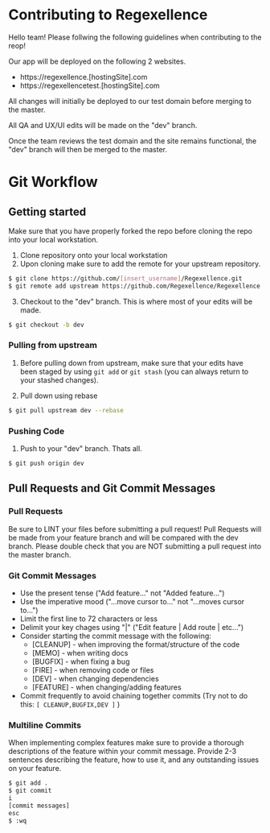 
# Contributing to Regexellence

Hello team! Please follwing the following guidelines when contributing to the reop!

Our app will be deployed on the following 2 websites.
  * https://regexellence.[hostingSite].com
  * https://regexellencetest.[hostingSite].com

All changes will initially be deployed to our test domain before merging to the master.

All QA and UX/UI edits will be made on the "dev" branch.

Once the team reviews the test domain and the site remains functional, the "dev" branch will then be merged to the master.  

# Git Workflow

## Getting started
Make sure that you have properly forked the repo before cloning the repo into your local workstation.

1) Clone repository onto your local workstation
2) Upon cloning make sure to add the remote for your upstream repository.
```sh
$ git clone https://github.com/[insert_username]/Regexellence.git
$ git remote add upstream https://github.com/Regexellence/Regexellence.git
```
3) Checkout to the "dev" branch. This is where most of your edits will be made.
```sh
$ git checkout -b dev
```
### Pulling from upstream
1) Before pulling down from upstream, make sure that your edits have been staged by using ```git add``` or ```git stash``` (you can always return to your stashed changes).

2) Pull down using rebase
```sh
$ git pull upstream dev --rebase
```

### Pushing Code

1) Push to your "dev" branch. Thats all.
```sh
$ git push origin dev
```

## Pull Requests and Git Commit Messages

### Pull Requests
Be sure to LINT your files before submitting a pull request!
Pull Requests will be made from your feature branch and will be compared with the dev branch. Please double check that you are NOT submitting a pull request into the master branch.

### Git Commit Messages  
* Use the present tense ("Add feature..." not "Added feature...")
* Use the imperative mood ("...move cursor to..." not "...moves cursor to...")
* Limit the first line to 72 characters or less
* Delimit your key chages using "|" ("Edit feature | Add route | etc...")
* Consider starting the commit message with the following:
    * [CLEANUP] - when improving the format/structure of the code
    * [MEMO] - when writing docs
    * [BUGFIX] - when fixing a bug
    * [FIRE] - when removing code or files
    * [DEV] - when changing dependencies
    * [FEATURE] - when changing/adding features
* Commit frequently to avoid chaining together commits (Try not to do this: ```[ CLEANUP,BUGFIX,DEV ]``` )

### Multiline Commits
When implementing complex features make sure to provide a thorough descriptions of the feature within your commit message. Provide 2-3 sentences describing the feature, how to use it, and any outstanding issues on your feature.

```sh
$ git add .
$ git commit
i
[commit messages]
esc
$ :wq
```
